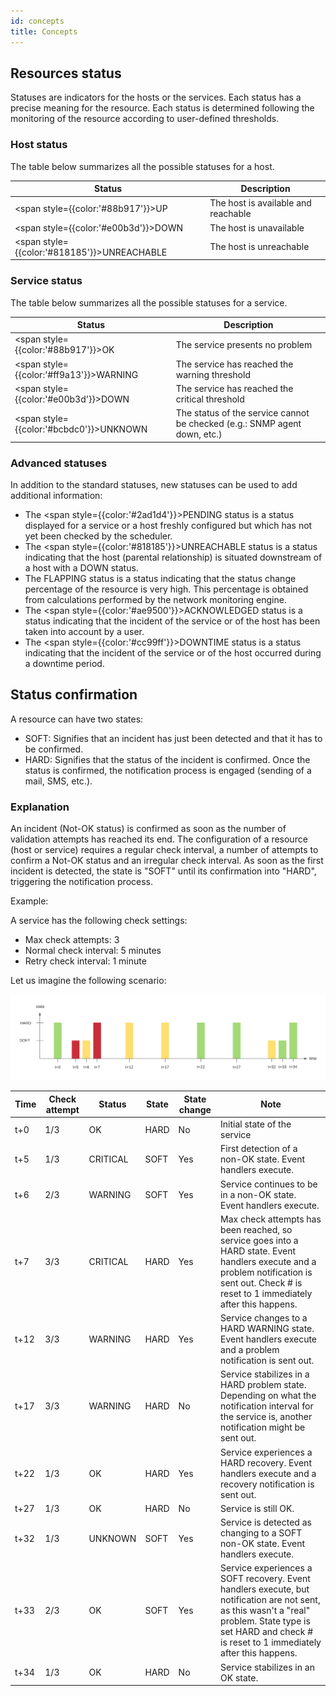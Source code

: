 ```yaml
---
id: concepts
title: Concepts
---
```


## Resources status

Statuses are indicators for the hosts or the services. Each status has a
precise meaning for the resource. Each status is determined following
the monitoring of the resource according to user-defined thresholds.

### Host status

The table below summarizes all the possible statuses for a host.

| Status                                              | Description                         |
|-----------------------------------------------------|-------------------------------------|
|  <span style={{color:'#88b917'}}>UP</span>          | The host is available and reachable |
|  <span style={{color:'#e00b3d'}}>DOWN</span>        | The host is unavailable             |
|  <span style={{color:'#818185'}}>UNREACHABLE</span> | The host is unreachable             |

### Service status

The table below summarizes all the possible statuses for a service.

| Status                                          | Description                                                               |
|-------------------------------------------------|---------------------------------------------------------------------------|
|  <span style={{color:'#88b917'}}>OK</span>      | The service presents no problem                                           |
|  <span style={{color:'#ff9a13'}}>WARNING</span> | The service has reached the warning threshold                             |
|  <span style={{color:'#e00b3d'}}>DOWN</span>    | The service has reached the critical threshold                            |
|  <span style={{color:'#bcbdc0'}}>UNKNOWN</span> | The status of the service cannot be checked (e.g.: SNMP agent down, etc.) |

### Advanced statuses

In addition to the standard statuses, new statuses can be used to add
additional information:

-   The <span style={{color:'#2ad1d4'}}>PENDING</span> status is a status
    displayed for a service or a host freshly configured but which has
    not yet been checked by the scheduler.
-   The <span style={{color:'#818185'}}>UNREACHABLE</span> status is a
    status indicating that the host (parental relationship) is situated
    downstream of a host with a DOWN status.
-   The FLAPPING status is a status indicating that the status change
    percentage of the resource is very high. This percentage is obtained
    from calculations performed by the network monitoring engine.
-   The <span style={{color:'#ae9500'}}>ACKNOWLEDGED</span> status is a
    status indicating that the incident of the service or of the host
    has been taken into account by a user.
-   The <span style={{color:'#cc99ff'}}>DOWNTIME</span> status is a status
    indicating that the incident of the service or of the host occurred
    during a downtime period.

## Status confirmation

A resource can have two states:

-   SOFT: Signifies that an incident has just been detected and that it
    has to be confirmed.
-   HARD: Signifies that the status of the incident is confirmed. Once
    the status is confirmed, the notification process is engaged
    (sending of a mail, SMS, etc.).

### Explanation

An incident (Not-OK status) is confirmed as soon as the number of
validation attempts has reached its end. The configuration of a resource
(host or service) requires a regular check interval, a number of
attempts to confirm a Not-OK status and an irregular check interval. As
soon as the first incident is detected, the state is "SOFT" until its
confirmation into "HARD", triggering the notification process.

Example:

A service has the following check settings:

-   Max check attempts: 3
-   Normal check interval: 5 minutes
-   Retry check interval: 1 minute

Let us imagine the following scenario:

![image](../assets/configuration/soft_hard_states.png)

| Time | Check attempt | Status   | State | State change | Note                                                                                                                                                                                                          |
|------|---------------|----------|-------|--------------|---------------------------------------------------------------------------------------------------------------------------------------------------------------------------------------------------------------|
| t+0  | 1/3           | OK       | HARD  | No           | Initial state of the service                                                                                                                                                                                  |
| t+5  | 1/3           | CRITICAL | SOFT  | Yes          | First detection of a non-OK state. Event handlers execute.                                                                                                                                                    |
| t+6  | 2/3           | WARNING  | SOFT  | Yes          | Service continues to be in a non-OK state. Event handlers execute.                                                                                                                                            |
| t+7  | 3/3           | CRITICAL | HARD  | Yes          | Max check attempts has been reached, so service goes into a HARD state. Event handlers execute and a problem notification is sent out. Check # is reset to 1 immediately after this happens.                  |
| t+12 | 3/3           | WARNING  | HARD  | Yes          | Service changes to a HARD WARNING state. Event handlers execute and a problem notification is sent out.                                                                                                       |
| t+17 | 3/3           | WARNING  | HARD  | No           | Service stabilizes in a HARD problem state. Depending on what the notification interval for the service is, another notification might be sent out.                                                           |
| t+22 | 1/3           | OK       | HARD  | Yes          | Service experiences a HARD recovery. Event handlers execute and a recovery notification is sent out.                                                                                                          |
| t+27 | 1/3           | OK       | HARD  | No           | Service is still OK.                                                                                                                                                                                          |
| t+32 | 1/3           | UNKNOWN  | SOFT  | Yes          | Service is detected as changing to a SOFT non-OK state. Event handlers execute.                                                                                                                               |
| t+33 | 2/3           | OK       | SOFT  | Yes          | Service experiences a SOFT recovery. Event handlers execute, but notification are not sent, as this wasn't a "real" problem. State type is set HARD and check # is reset to 1 immediately after this happens. |
| t+34 | 1/3           | OK       | HARD  | No           | Service stabilizes in an OK state.                                                                                                                                                                            |